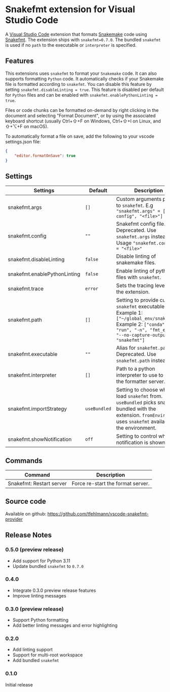 # Snakefmt extension for Visual Studio Code

A [Visual Studio Code](https://code.visualstudio.com/) extension that formats [Snakemake](https://snakemake.readthedocs.io/) code using [Snakefmt](https://github.com/snakemake/snakefmt). The extension ships with `snakefmt=0.7.0`. 
The bundled `snakefmt` is used if no `path` to the executable or `interpreter` is specified.

## Features

This extensions uses `snakefmt` to format your `Snakemake` code. It can also supports formatting `Python` code.
It automatically checks if your Snakemake file is formatted according to `snakefmt`.
You can disable this feature by setting `snakefmt.disableLinting = true`. This feature is disabled per default for `Python` files and can be enabled with `snakefmt.enablePythonLinting = true`.

Files or code chunks can be formatted on-demand by right clicking in the document and
selecting "Format Document", or by using the associated keyboard shortcut
(usually Ctrl+⇧+F on Windows, Ctrl+⇧+I on Linux, and ⇧+⌥+F on macOS).

To automatically format a file on save, add the following to your
vscode settings.json file:

```json
{
    "editor.formatOnSave": true
}
```

## Settings

| Settings                         | Default      | Description                                                                                                                                                                                                                                                              |
| -------------------------------- | ------------ | ------------------------------------------------------------------------------------------------------------------------------------------------------------------------------------------------------------------------------------------------------------------------ |
| snakefmt.args             | `[]`         | Custom arguments passed to `snakefmt`. E.g `"snakefmt.args" = ["--config", "<file>"]` |
| snakefmt.config           | `""`         | Snakefmt config file. Deprecated. Use `snakefmt.args` instead. Usage `"snakefmt.config" = "<file>"` |
| snakefmt.disableLinting   | `false`         | Disable linting of snakemake files. |
| snakefmt.enablePythonLinting   | `false`    | Enable linting of python files with `snakefmt`. |
| snakefmt.trace            | `error`      | Sets the tracing level for the extension. |
| snakefmt.path             | `[]`         | Setting to provide custom `snakefmt` executable. Example 1: `["~/global_env/snakefmt"]` Example 2: `["conda", "run", "-n", "fmt_env", "--no-capture-output", "snakefmt"]` |
| snakefmt.executable       | `""`         | Alias for `snakefmt.path`. Deprecated. Use `snakefmt.path` instead. |
| snakefmt.interpreter      | `[]`         | Path to a python interpreter to use to run the formatter server.                                                                                                                                                                                                            |
| snakefmt.importStrategy   | `useBundled` | Setting to choose where to load `snakefmt` from. `useBundled` picks snakefmt bundled with the extension. `fromEnvironment` uses `snakefmt` available in the environment.                                                                                                          |
| snakefmt.showNotification | `off`        | Setting to control when a notification is shown.                                                                                                                                                                                                                         |

## Commands

| Command                  | Description                       |
| ------------------------ | --------------------------------- |
| Snakefmt: Restart server | Force re-start the format server. |

## Source code
Available on github: https://github.com/tfehlmann/vscode-snakefmt-provider


## Release Notes

### 0.5.0 (preview release)
- Add support for Python 3.11
- Update bundled `snakefmt` to `0.7.0`

### 0.4.0
- Integrate 0.3.0 preview release features
- Improve linting messages

### 0.3.0 (preview release)
- Support Python formatting
- Add better linting messages and error highlighting

### 0.2.0
- Add linting support
- Support for multi-root workspace
- Add bundled `snakefmt`

### 0.1.0

Initial release

